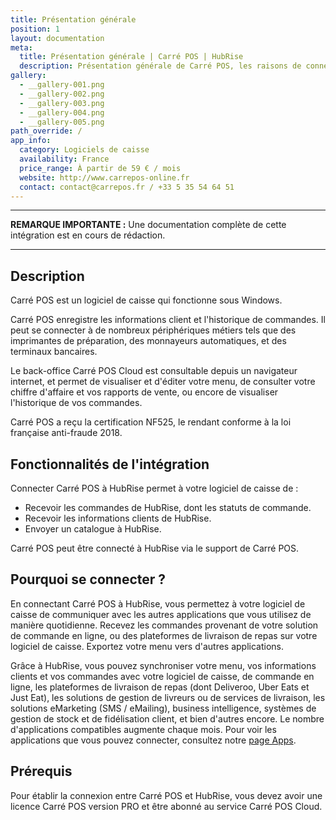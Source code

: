 ```yaml
---
title: Présentation générale
position: 1
layout: documentation
meta:
  title: Présentation générale | Carré POS | HubRise
  description: Présentation générale de Carré POS, les raisons de connecter votre caisse à HubRise et les fonctionnalités de l'intégration avec HubRise.
gallery:
  - __gallery-001.png
  - __gallery-002.png
  - __gallery-003.png
  - __gallery-004.png
  - __gallery-005.png
path_override: /
app_info:
  category: Logiciels de caisse
  availability: France
  price_range: À partir de 59 € / mois
  website: http://www.carrepos-online.fr
  contact: contact@carrepos.fr / +33 5 35 54 64 51
---
```


---

**REMARQUE IMPORTANTE :** Une documentation complète de cette intégration est en cours de rédaction.

---

## Description

Carré POS est un logiciel de caisse qui fonctionne sous Windows.

Carré POS enregistre les informations client et l'historique de commandes. Il peut se connecter à de nombreux périphériques métiers tels que des imprimantes de préparation, des monnayeurs automatiques, et des terminaux bancaires.

Le back-office Carré POS Cloud est consultable depuis un navigateur internet, et permet de visualiser et d'éditer votre menu, de consulter votre chiffre d'affaire et vos rapports de vente, ou encore de visualiser l'historique de vos commandes.

Carré POS a reçu la certification NF525, le rendant conforme à la loi française anti-fraude 2018.

## Fonctionnalités de l'intégration

Connecter Carré POS à HubRise permet à votre logiciel de caisse de :

- Recevoir les commandes de HubRise, dont les statuts de commande.
- Recevoir les informations clients de HubRise.
- Envoyer un catalogue à HubRise.

Carré POS peut être connecté à HubRise via le support de Carré POS.

## Pourquoi se connecter ?

En connectant Carré POS à HubRise, vous permettez à votre logiciel de caisse de communiquer avec les autres applications que vous utilisez de manière quotidienne. Recevez les commandes provenant de votre solution de commande en ligne, ou des plateformes de livraison de repas sur votre logiciel de caisse. Exportez votre menu vers d'autres applications.

Grâce à HubRise, vous pouvez synchroniser votre menu, vos informations clients et vos commandes avec votre logiciel de caisse, de commande en ligne, les plateformes de livraison de repas (dont Deliveroo, Uber Eats et Just Eat), les solutions de gestion de livreurs ou de services de livraison, les solutions eMarketing (SMS / eMailing), business intelligence, systèmes de gestion de stock et de fidélisation client, et bien d'autres encore. Le nombre d'applications compatibles augmente chaque mois. Pour voir les applications que vous pouvez connecter, consultez notre [page Apps](/apps).

## Prérequis

Pour établir la connexion entre Carré POS et HubRise, vous devez avoir une licence Carré POS version PRO et être abonné au service Carré POS Cloud.
